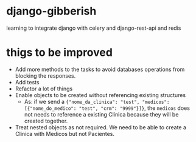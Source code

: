 # django-gibberish
learning to integrate django with celery and django-rest-api and redis

# thigs to be improved

- Add more methods to the tasks to avoid databases operations from blocking the responses.
- Add tests
- Refactor a lot of things
- Enable objects to be created without referencing existing structures
  - As: if we send a `{"nome_da_clinica": "test", "medicos": [{"nome_do_medico": "test", "crm": "9999"}]}`, the `medicos` does not needs to reference a existing Clinica because they will be created together.
- Treat nested objects as not required. We need to be able to create a Clinica with Medicos but not Pacientes.
